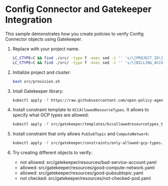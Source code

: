 # Config Connector and Gatekeeper Integration

This sample demonstrates how you create policies to verify Config Connector objects using Gatekeeper.

1. Replace with your project name.

    ```bash
    LC_CTYPE=C && find ./src/ -type f -exec sed -i '' 's/\[PROJECT_ID\]/your_project_id/g' {} \;
    LC_CTYPE=C && find ./src/ -type f -exec sed -i '' 's/\[BILLING_ACCOUNT\]/your_billing_account/g' {} \;
    ```

1. Initialize project and cluster:

    ```bash
    bash src/provision.sh
    ```

1. Intall Gatekeeper library:
    ```bash
    kubectl apply -f https://raw.githubusercontent.com/open-policy-agent/gatekeeper/master/deploy/gatekeeper.yaml
    ```

1. Install constraint template to `KCCAllowedResourceTypes`. It allows to specify what GCP types are allowed:
    ```bash
    kubectl apply -f src/gatekeeper/templates/kccallowedresourcetypes_template.yaml
    ```

1. Install constraint that only allows `PubSubTopic` and `ComputeNetwork`:
    ```bash
    kubectl apply -f src/gatekeeper/constraints/only-allowed-gcp-types.yaml
    ```

1. Try creating different objects to verify:

    - not allowed: src/gatekeeper/resources/bad-service-account.yaml
    - allowed: src/gatekeeper/resources/good-compute-network.yaml
    - allowed: src/gatekeeper/resources/good-pubsubtopic.yaml
    - not checked: src/gatekeeper/resources/not-checked-pod.yaml